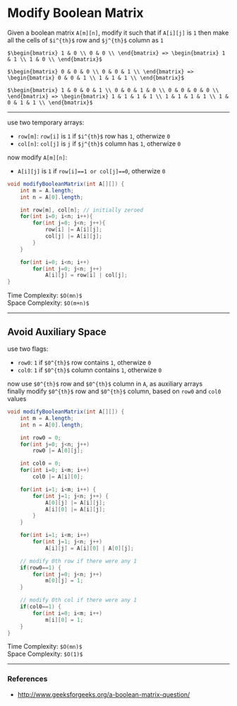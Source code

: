 # Modify Boolean Matrix

Given a boolean matrix `A[m][n]`, modify it such that if `A[i][j]` is `1` then make all the cells of `$i^{th}$` row and `$j^{th}$` column as `1`

`$\begin{bmatrix}
1 & 0 \\
0 & 0 \\
\end{bmatrix} => \begin{bmatrix}
1 & 1 \\
1 & 0 \\
\end{bmatrix}$`

`$\begin{bmatrix}
0 & 0 & 0 \\
0 & 0 & 1 \\
\end{bmatrix} => \begin{bmatrix}
0 & 0 & 1 \\
1 & 1 & 1 \\
\end{bmatrix}$`

`$\begin{bmatrix}
1 & 0 & 0 & 1 \\
0 & 0 & 1 & 0 \\
0 & 0 & 0 & 0 \\
\end{bmatrix} => \begin{bmatrix}
1 & 1 & 1 & 1 \\
1 & 1 & 1 & 1 \\
1 & 0 & 1 & 1 \\
\end{bmatrix}$`

---

use two temporary arrays:
* `row[m]`: `row[i]` is `1` if `$i^{th}$` row has `1`, otherwize `0`
* `col[n]`: `col[j]` is `j` if `$j^{th}$` column has `1`, otherwize `0`

now modify `A[m][n]`:
* `A[i][j]` is `1` if `row[i]==1 or col[j]==0`, otherwize `0`

```java
void modifyBooleanMatrix(int A[][]) {
    int m = A.length;
    int n = A[0].length;

    int row[m], col[n]; // initially zeroed
    for(int i=0; i<n; i++){
        for(int j=0; j<n; j++){
            row[i] |= A[i][j];
            col[j] |= A[i][j];
        }
    }

    for(int i=0; i<n; i++)
        for(int j=0; j<n; j++)
            A[i][j] = row[i] | col[j];
}
```

Time Complexity: `$O(mn)$`  
Space Complexity: `$O(m+n)$`

---

## Avoid Auxiliary Space

use two flags:
* `row0`: `1` if `$0^{th}$` row contains `1`, otherwize `0`
* `col0`: `1` if `$0^{th}$` column contains `1`, otherwize `0`

now use `$0^{th}$` row and `$0^{th}$` column in `A`, as auxiliary arrays  
finally modify `$0^{th}$` row and `$0^{th}$` column, based on `row0` and `col0` values

```java
void modifyBooleanMatrix(int A[][]) {
    int m = A.length;
    int n = A[0].length;

    int row0 = 0;
    for(int j=0; j<n; j++)
        row0 |= A[0][j];

    int col0 = 0;
    for(int i=0; i<m; i++)
        col0 |= A[i][0];

    for(int i=1; i<m; i++) {
        for(int j=1; j<n; j++) {
            A[0][j] |= A[i][j];
            A[i][0] |= A[i][j];
        }
    }

    for(int i=1; i<m; i++)
        for(int j=1; j<n; j++)
            A[i][j] = A[i][0] | A[0][j];

    // modify 0th row if there were any 1
    if(row0==1) {
        for(int j=0; j<n; j++)
            m[0][j] = 1;
    }

    // modify 0th col if there were any 1
    if(col0==1) {
        for(int i=0; i<m; i++)
            m[i][0] = 1;
    }
}
```

Time Complexity: `$O(mn)$`  
Space Complexity: `$O(1)$`

---

### References

* <http://www.geeksforgeeks.org/a-boolean-matrix-question/>
